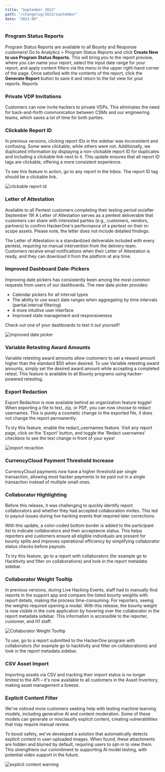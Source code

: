 ```yaml
---
title: "September 2023"
path: "/changelog/2023/september"
date: "2023-09"
---
```


### Program Status Reports
Program Status Reports are available to all Bounty and Response customers! Go to Analytics > Program Status Reports and click **Create New to use Program Status Reports.** This will bring you to the report preview, where you can name your report, select the input date range for your report, and apply content filters via the menu in the upper right-hand corner of the page. Once satisfied with the contents of the report, click the **Generate Report** button to save it and return to the list view for your reports. Reports 

### Private VDP Invitations
Customers can now invite hackers to private VDPs. This eliminates the need for back-and-forth communication between CSMs and our engineering teams, which saves a lot of time for both parties. 

### Clickable Report ID
In previous versions, clicking report IDs in the sidebar was inconsistent and confusing. Some were clickable, while others were not. Additionally, we duplicated information by displaying a non-clickable report ID for duplicates and including a clickable link next to it. This update ensures that all report ID tags are clickable, offering a more consistent experience.

To see this feature in action, go to any report in the Inbox. The report ID tag should be a clickable link.

![clickable report id](/images/clickable-report-id.png)

### Letter of Attestation 
Available to all Pentest customers completing their testing period on/after September 19!
A Letter of Attestation serves as a pentest deliverable that customers can share with interested parties (e.g., customers, vendors, partners) to confirm HackerOne's performance of a pentest on their in-scope assets. Please note, the letter does not include detailed findings.

The Letter of Attestation is a standardized deliverable included with every pentest, requiring no manual intervention from the delivery team. Customers receive email notifications when their Letter of Attestation is ready, and they can download it from the platform at any time.

### Improved Dashboard Date-Pickers
Improving date pickers has consistently been among the most common requests from users of our dashboards. 
The new date picker provides:
* Calendar pickers for all interval types
* The ability to use exact date ranges when aggregating by time intervals (partial interval filtering)
* A more intuitive user interface
* Improved state management and responsiveness

Check out one of your dashboards to test it out yourself!

![improved date picker](/images/new-date-picker.png)

### Variable Retesting Award Amounts
Variable retesting award amounts allow customers to set a reward amount higher than the standard $50 when desired. To use Variable retesting award amounts, simply set the desired award amount while accepting a completed retest. This feature is available to all Bounty programs using hacker-powered retesting.

### Export Redaction
Export Redaction is now available behind an organization feature toggle!
When exporting a file to text, zip, or PDF, you can now choose to redact usernames. This is purely a cosmetic change to the exported file, it does not change the report permanently. 

To try this feature, enable the redact_usernames feature. Visit any report page, click on the 'Export' button, and toggle the 'Redact usernames' checkbox to see the text change in front of your eyes!

![export recaction](/images/redacted.png)

### CurrencyCloud Payment Threshold Increase
CurrencyCloud payments now have a higher threshold per single transaction, allowing most hacker payments to be paid out in a single transaction instead of multiple small ones. 

### Collaborator Highlighting
Before this release, it was challenging to quickly identify report collaborators and whether they had accepted collaboration invites. This led to payout issues during live hacking events that required later corrections.

With this update, a color-coded bottom border is added to the participant list to indicate collaborators and their acceptance status. This helps reporters and customers ensure all eligible individuals are present for bounty splits and improves operational efficiency by simplifying collaborator status checks before payouts.

To try this feature, go to a report with collaborators (for example go to Hacktivity and filter on collaborations) and look in the report metadata sidebar.

### Collaborator Weight Tooltip
In previous versions, during Live Hacking Events, staff had to manually find reports in the support app and compare the listed bounty weights with report details, making the process time-consuming. For reporters, seeing the weights required opening a modal. With this release, the bounty weight is now visible in the core application by hovering over the collaborator in the report metadata sidebar. This information is accessible to the reporter, customer, and H1 staff.

![Collaborator Weight Tooltip](/images/collaborator-weight.png)

To use, go to a report submitted to the HackerOne program with collaborators (for example go to hacktivity and filter on collaborations) and look in the report metadata sidebar.

### CSV Asset Import
Importing assets via CSV and tracking their import status is no longer limited to the API – it's now available to all customers in the Asset Inventory, making asset management a breeze.

### Explicit Content Filter
We've noticed more customers seeking help with testing machine learning models, including generative AI and content moderation. Some of these models can generate or misclassify explicit content, creating vulnerabilities that may require manual review.

To boost safety, we've developed a solution that automatically detects explicit content in user-uploaded images. When found, these attachments are hidden and blurred by default, requiring users to opt-in to view them. This strengthens our commitment to supporting AI model testing, with potential video support in the future. 

![explicit content warning](/images/explicit-filter.png)
